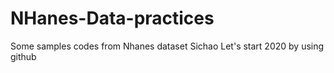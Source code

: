 # NHanes-Data-practices
Some samples codes from Nhanes dataset
Sichao
Let's start 2020 by using github
